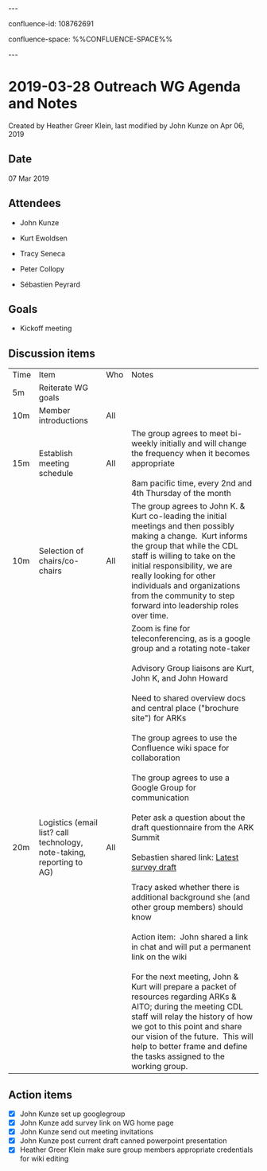 \---

confluence-id: 108762691

confluence-space: %%CONFLUENCE-SPACE%%

\---

2019-03-28 Outreach WG Agenda and Notes
=======================================

Created by Heather Greer Klein, last modified by John Kunze on Apr 06, 2019

Date
----

07 Mar 2019

Attendees
---------

*   John Kunze
    
*   Kurt Ewoldsen
*   Tracy Seneca
*   Peter Collopy
*   Sébastien Peyrard

Goals
-----

*   Kickoff meeting

Discussion items
----------------

|     |     |     |     |
| --- | --- | --- | --- |
| Time | Item | Who | Notes |
| 5m  | Reiterate WG goals |     |     |
| 10m | Member introductions | All |     |
| 15m | Establish meeting schedule | All | The group agrees to meet bi-weekly initially and will change the frequency when it becomes appropriate<br><br>8am pacific time, every 2nd and 4th Thursday of the month |
| 10m | Selection of chairs/co-chairs | All | The group agrees to John K. & Kurt co-leading the initial meetings and then possibly making a change.  Kurt informs the group that while the CDL staff is willing to take on the initial responsibility, we are really looking for other individuals and organizations from the community to step forward into leadership roles over time. |
| 20m | Logistics (email list? call technology, note-taking, reporting to AG) | All | Zoom is fine for teleconferencing, as is a google group and a rotating note-taker<br><br>Advisory Group liaisons are Kurt, John K, and John Howard<br><br>Need to shared overview docs and central place ("brochure site") for ARKs<br><br>The group agrees to use the Confluence wiki space for collaboration<br><br>The group agrees to use a Google Group for communication<br><br>Peter ask a question about the draft questionnaire from the ARK Summit<br><br>Sebastien shared link: [Latest survey draft](https://docs.google.com/document/d/1lzJEvMjj3_OCm8KKtQ5_aJHra2RSzbsx_ZH2C2Ma34g/edit)<br><br>Tracy asked whether there is additional background she (and other group members) should know<br><br>Action item:  John shared a link in chat and will put a permanent link on the wiki<br><br>For the next meeting, John & Kurt will prepare a packet of resources regarding ARKs & AITO; during the meeting CDL staff will relay the history of how we got to this point and share our vision of the future.  This will help to better frame and define the tasks assigned to the working group. |

Action items
------------

- [x] John Kunze set up googlegroup
- [x] John Kunze add survey link on WG home page
- [x] John Kunze send out meeting invitations
- [x] John Kunze post current draft canned powerpoint presentation
- [x] Heather Greer Klein make sure group members appropriate credentials for wiki editing